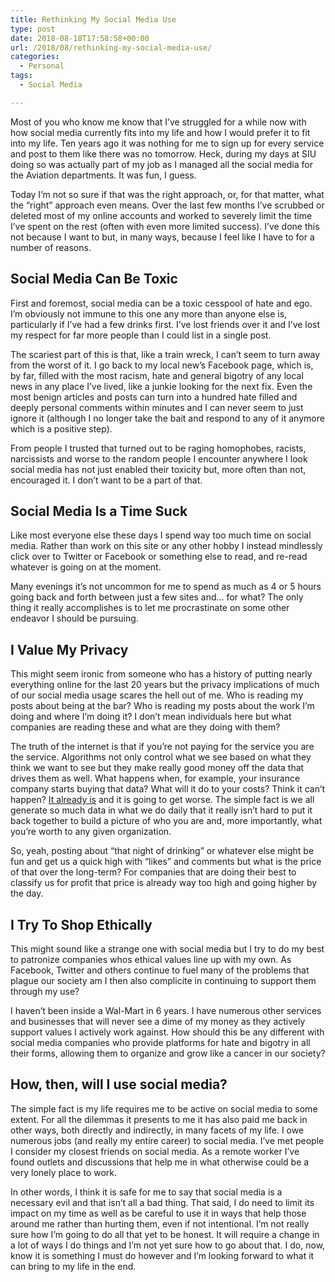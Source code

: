 ```yaml
---
title: Rethinking My Social Media Use
type: post
date: 2018-08-18T17:58:58+00:00
url: /2018/08/rethinking-my-social-media-use/
categories:
  - Personal
tags:
  - Social Media

---
```

Most of you who know me know that I’ve struggled for a while now with how social media currently fits into my life and how I would prefer it to fit into my life. Ten years ago it was nothing for me to sign up for every service and post to them like there was no tomorrow. Heck, during my days at SIU doing so was actually part of my job as I managed all the social media for the Aviation departments. It was fun, I guess.

Today I’m not so sure if that was the right approach, or, for that matter, what the “right” approach even means. Over the last few months I’ve scrubbed or deleted most of my online accounts and worked to severely limit the time I’ve spent on the rest (often with even more limited success). I’ve done this not because I want to but, in many ways, because I feel like I have to for a number of reasons.
## Social Media Can Be Toxic

First and foremost, social media can be a toxic cesspool of hate and ego. I’m obviously not immune to this one any more than anyone else is, particularly if I’ve had a few drinks first. I’ve lost friends over it and I’ve lost my respect for far more people than I could list in a single post.

The scariest part of this is that, like a train wreck, I can’t seem to turn away from the worst of it. I go back to my local new’s Facebook page, which is, by far, filled with the most racism, hate and general bigotry of any local news in any place I’ve lived, like a junkie looking for the next fix. Even the most benign articles and posts can turn into a hundred hate filled and deeply personal comments within minutes and I can never seem to just ignore it (although I no longer take the bait and respond to any of it anymore which is a positive step).

From people I trusted that turned out to be raging homophobes, racists, narcissists and worse to the random people I encounter anywhere I look social media has not just enabled their toxicity but, more often than not, encouraged it. I don’t want to be a part of that.

## Social Media Is a Time Suck

Like most everyone else these days I spend way too much time on social media. Rather than work on this site or any other hobby I instead mindlessly click over to Twitter or Facebook or something else to read, and re-read whatever is going on at the moment.

Many evenings it’s not uncommon for me to spend as much as 4 or 5 hours going back and forth between just a few sites and… for what? The only thing it really accomplishes is to let me procrastinate on some other endeavor I should be pursuing.

## I Value My Privacy

This might seem ironic from someone who has a history of putting nearly everything online for the last 20 years but the privacy implications of much of our social media usage scares the hell out of me. Who is reading my posts about being at the bar? Who is reading my posts about the work I’m doing and where I’m doing it? I don’t mean individuals here but what companies are reading these and what are they doing with them?

The truth of the internet is that if you’re not paying for the service you are the service. Algorithms not only control what we see based on what they think we want to see but they make really good money off the data that drives them as well. What happens when, for example, your insurance company starts buying that data? What will it do to your costs? Think it can’t happen? [It already is][1] and it is going to get worse. The simple fact is we all generate so much data in what we do daily that it really isn’t hard to put it back together to build a picture of who you are and, more importantly, what you’re worth to any given organization.

So, yeah, posting about “that night of drinking” or whatever else might be fun and get us a quick high with “likes” and comments but what is the price of that over the long-term? For companies that are doing their best to classify us for profit that price is already way too high and going higher by the day.

## I Try To Shop Ethically

This might sound like a strange one with social media but I try to do my best to patronize companies whos ethical values line up with my own. As Facebook, Twitter and others continue to fuel many of the problems that plague our society am I then also complicite in continuing to support them through my use?

I haven’t been inside a Wal-Mart in 6 years. I have numerous other services and businesses that will never see a dime of my money as they actively support values I actively work against. How should this be any different with social media companies who provide platforms for hate and bigotry in all their forms, allowing them to organize and grow like a cancer in our society?

## How, then, will I use social media?

The simple fact is my life requires me to be active on social media to some extent. For all the dilemmas it presents to me it has also paid me back in other ways, both directly and indirectly, in many facets of my life. I owe numerous jobs (and really my entire career) to social media. I’ve met people I consider my closest friends on social media. As a remote worker I’ve found outlets and discussions that help me in what otherwise could be a very lonely place to work.

In other words, I think it is safe for me to say that social media is a necessary evil and that isn’t all a bad thing. That said, I do need to limit its impact on my time as well as be careful to use it in ways that help those around me rather than hurting them, even if not intentional. I’m not really sure how I’m going to do all that yet to be honest. It will require a change in a lot of ways I do things and I’m not yet sure how to go about that. I do, now, know it is something I must do however and I’m looking forward to what it can bring to my life in the end.

 [1]: https://www.theguardian.com/technology/2017/jan/10/medical-data-multibillion-dollar-business-report-warns